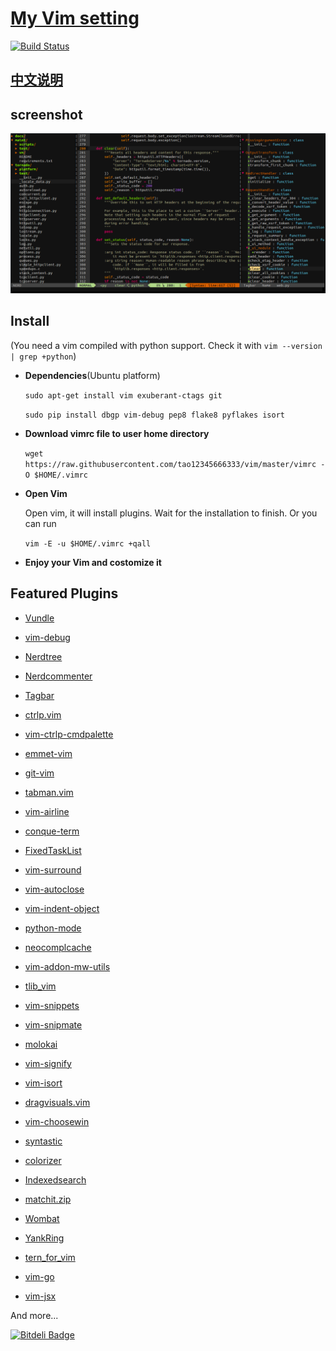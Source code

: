# [My Vim setting](http://tao12345666333.github.com/vim)
[![Build Status](https://travis-ci.org/tao12345666333/vim.png)](https://travis-ci.org/tao12345666333/vim)

## [中文说明](README-zh.md)

## screenshot

![screenshot.png](screenshot.png)

## Install
(You need a vim compiled with python support. Check it with `vim --version | grep +python`)

* **Dependencies**(Ubuntu platform)

    `sudo apt-get install vim exuberant-ctags git`

    `sudo pip install dbgp vim-debug pep8 flake8 pyflakes isort`

* **Download vimrc file to user home directory**

    `wget https://raw.githubusercontent.com/tao12345666333/vim/master/vimrc -O $HOME/.vimrc`

* **Open Vim**

    Open vim, it will install plugins. Wait for the installation to finish.
    Or you can run

    `vim -E -u $HOME/.vimrc +qall`

* **Enjoy your Vim and costomize it**

## Featured Plugins

* [Vundle](https://github.com/VundleVim/Vundle.vim)

* [vim-debug]()

* [Nerdtree]()

* [Nerdcommenter]()

* [Tagbar]()

* [ctrlp.vim]()

* [vim-ctrlp-cmdpalette]()

* [emmet-vim]()

* [git-vim]()

* [tabman.vim]()

* [vim-airline]()

* [conque-term]()

* [FixedTaskList]()

* [vim-surround]()

* [vim-autoclose]()

* [vim-indent-object]()

* [python-mode]()

* [neocomplcache]()

* [vim-addon-mw-utils]()

* [tlib_vim]()

* [vim-snippets]()

* [vim-snipmate]()

* [molokai]()

* [vim-signify]()

* [vim-isort]()

* [dragvisuals.vim]()

* [vim-choosewin](https://github.com/t9md/vim-choosewin)

* [syntastic]()

* [colorizer]()

* [Indexedsearch]()

* [matchit.zip]()

* [Wombat]()

* [YankRing]()

* [tern_for_vim]()

* [vim-go]()

* [vim-jsx]()

And more...


[![Bitdeli Badge](https://d2weczhvl823v0.cloudfront.net/tao12345666333/vim/trend.png)](https://bitdeli.com/free "Bitdeli Badge")

